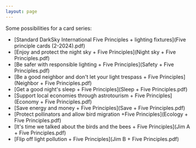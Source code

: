 ```yaml
---
layout: page
---
```


Some possibilities for a card series:

- [Standard DarkSky International Five Principles + lighting fixtures](Five principle cards (2-2024).pdf)
- [Enjoy and protect the night sky + Five Principles](Night sky + Five Principles.pdf)
- [Be safer with responsible lighting + Five Principles](Safety + Five Principles.pdf)
- [Be a good neighbor and don't let your light trespass + Five Principles](Neighbor + Five Principles.pdf)
- [Get a good night's sleep + Five Principles](Sleep + Five Principles.pdf)
- [Support local economies through astrotourism + Five Principles](Economy + Five Principles.pdf)
- [Save energy and money + Five Principles](Save + Five Principles.pdf)
- [Protect pollinators and allow bird migration +Five Principles](Ecology + Five Principles.pdf)
- [It's time we talked about the birds and the bees + Five Principles](Jim A + Five Principles.pdf)
- [Flip off light pollution + Five Principles](Jim B + Five Principles.pdf)
